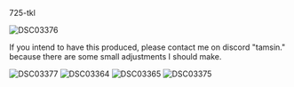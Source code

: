 725-tkl

![DSC03376](https://github.com/nearestexit/725-tkl/Pictures/DSC03376.png)

If you intend to have this produced, please contact me on discord "tamsin." because there are some small adjustments I should make.

![DSC03377](https://github.com/nearestexit/725-tkl/Pictures/DSC03377.png)
![DSC03364](https://github.com/nearestexit/725-tkl/Pictures/DSC03354.png)
![DSC03365](https://github.com/nearestexit/725-tkl/Pictures/DSC03365.png)
![DSC03375](https://github.com/nearestexit/725-tkl/Pictures/DSC03375.png)
